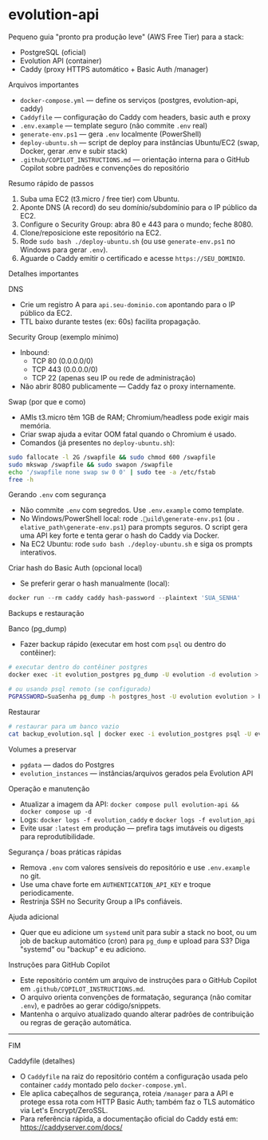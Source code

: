# evolution-api

Pequeno guia "pronto pra produção leve" (AWS Free Tier) para a stack:

- PostgreSQL (oficial)
- Evolution API (container)
- Caddy (proxy HTTPS automático + Basic Auth /manager)

Arquivos importantes

- `docker-compose.yml` — define os serviços (postgres, evolution-api, caddy)
- `Caddyfile` — configuração do Caddy com headers, basic auth e proxy
- `.env.example` — template seguro (não commite `.env` real)
- `generate-env.ps1` — gera `.env` localmente (PowerShell)
- `deploy-ubuntu.sh` — script de deploy para instâncias Ubuntu/EC2 (swap, Docker, gerar .env e subir stack)
- `.github/COPILOT_INSTRUCTIONS.md` — orientação interna para o GitHub Copilot sobre padrões e convenções do repositório

Resumo rápido de passos

1. Suba uma EC2 (t3.micro / free tier) com Ubuntu.
2. Aponte DNS (A record) do seu domínio/subdomínio para o IP público da EC2.
3. Configure o Security Group: abra 80 e 443 para o mundo; feche 8080.
4. Clone/reposicione este repositório na EC2.
5. Rode `sudo bash ./deploy-ubuntu.sh` (ou use `generate-env.ps1` no Windows para gerar `.env`).
6. Aguarde o Caddy emitir o certificado e acesse `https://SEU_DOMINIO`.

Detalhes importantes

DNS

- Crie um registro A para `api.seu-dominio.com` apontando para o IP público da EC2.
- TTL baixo durante testes (ex: 60s) facilita propagação.

Security Group (exemplo mínimo)

- Inbound:
  - TCP 80 (0.0.0.0/0)
  - TCP 443 (0.0.0.0/0)
  - TCP 22 (apenas seu IP ou rede de administração)
- Não abrir 8080 publicamente — Caddy faz o proxy internamente.

Swap (por que e como)

- AMIs t3.micro têm 1GB de RAM; Chromium/headless pode exigir mais memória.
- Criar swap ajuda a evitar OOM fatal quando o Chromium é usado.
- Comandos (já presentes no `deploy-ubuntu.sh`):

```bash
sudo fallocate -l 2G /swapfile && sudo chmod 600 /swapfile
sudo mkswap /swapfile && sudo swapon /swapfile
echo '/swapfile none swap sw 0 0' | sudo tee -a /etc/fstab
free -h
```

Gerando `.env` com segurança

- Não commite `.env` com segredos. Use `.env.example` como template.
- No Windows/PowerShell local: rode `.uild\generate-env.ps1` (ou `.
elative_path\generate-env.ps1`) para prompts seguros. O script gera uma API key forte e tenta gerar o hash do Caddy via Docker.
- Na EC2 Ubuntu: rode `sudo bash ./deploy-ubuntu.sh` e siga os prompts interativos.

Criar hash do Basic Auth (opcional local)

- Se preferir gerar o hash manualmente (local):

```powershell
docker run --rm caddy caddy hash-password --plaintext 'SUA_SENHA'
```

Backups e restauração

Banco (pg_dump)

- Fazer backup rápido (executar em host com `psql` ou dentro do contêiner):

```bash
# executar dentro do contêiner postgres
docker exec -it evolution_postgres pg_dump -U evolution -d evolution > backup_evolution.sql

# ou usando psql remoto (se configurado)
PGPASSWORD=SuaSenha pg_dump -h postgres_host -U evolution evolution > backup_evolution.sql
```

Restaurar

```bash
# restaurar para um banco vazio
cat backup_evolution.sql | docker exec -i evolution_postgres psql -U evolution -d evolution
```

Volumes a preservar

- `pgdata` — dados do Postgres
- `evolution_instances` — instâncias/arquivos gerados pela Evolution API

Operação e manutenção

- Atualizar a imagem da API: `docker compose pull evolution-api && docker compose up -d`
- Logs: `docker logs -f evolution_caddy` e `docker logs -f evolution_api`
- Evite usar `:latest` em produção — prefira tags imutáveis ou digests para reprodutibilidade.

Segurança / boas práticas rápidas

- Remova `.env` com valores sensíveis do repositório e use `.env.example` no git.
- Use uma chave forte em `AUTHENTICATION_API_KEY` e troque periodicamente.
- Restrinja SSH no Security Group a IPs confiáveis.

Ajuda adicional

- Quer que eu adicione um `systemd` unit para subir a stack no boot, ou um job de backup automático (cron) para `pg_dump` e upload para S3? Diga "systemd" ou "backup" e eu adiciono.

Instruções para GitHub Copilot

- Este repositório contém um arquivo de instruções para o GitHub Copilot em `.github/COPILOT_INSTRUCTIONS.md`.
- O arquivo orienta convenções de formatação, segurança (não comitar `.env`), e padrões ao gerar código/snippets.
- Mantenha o arquivo atualizado quando alterar padrões de contribuição ou regras de geração automática.

---

FIM

Caddyfile (detalhes)

- O `Caddyfile` na raiz do repositório contém a configuração usada pelo container `caddy` montado pelo `docker-compose.yml`.
- Ele aplica cabeçalhos de segurança, roteia `/manager` para a API e protege essa rota com HTTP Basic Auth; também faz o TLS automático via Let's Encrypt/ZeroSSL.
- Para referência rápida, a documentação oficial do Caddy está em: https://caddyserver.com/docs/
